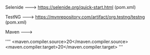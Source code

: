Selenide ---> https://selenide.org/quick-start.html (pom.xml)

TestNG ---> https://mvnrepository.com/artifact/org.testng/testng (pom.xml)


Maven --->

''''
<properties>
            <maven.compiler.source>20</maven.compiler.source>
            <maven.compiler.target>20</maven.compiler.target>
  </properties>
'''
